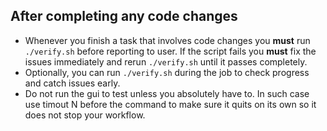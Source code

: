 ## After completing any code changes
- Whenever you finish a task that involves code changes you **must** run `./verify.sh` before reporting to user. If the script fails you **must** fix the issues immediately and rerun `./verify.sh` until it passes completely.
- Optionally, you can run `./verify.sh` during the job to check progress and catch issues early.
- Do not run the gui to test unless you absolutely have to. In such case use timout N before the command to make sure it quits on its own so it does not stop your workflow.